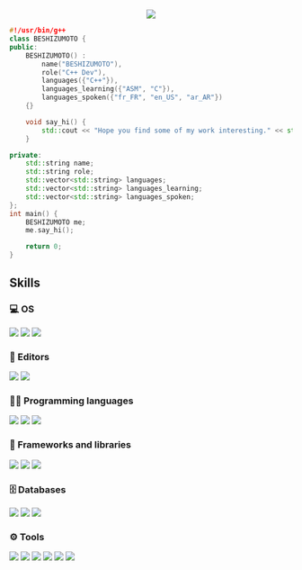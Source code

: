 

#
<p align=center>
<a href="https://discord.com/users/833293196665815062">
</a>
  </p>
<p align=center>
 <img src="https://komarev.com/ghpvc/?username=beshizumoto&style=for-the-badge&logo=Streamlit&color=blueviolet&logo=Bookmeter">
  </p>

```cpp
#!/usr/bin/g++
class BESHIZUMOTO {
public:
    BESHIZUMOTO() :
        name("BESHIZUMOTO"),
        role("C++ Dev"),
        languages({"C++"}),
        languages_learning({"ASM", "C"}),
        languages_spoken({"fr_FR", "en_US", "ar_AR"})
    {}

    void say_hi() {
        std::cout << "Hope you find some of my work interesting." << std::endl;
    }

private:
    std::string name;
    std::string role;
    std::vector<std::string> languages;
    std::vector<std::string> languages_learning;
    std::vector<std::string> languages_spoken;
};
int main() {
    BESHIZUMOTO me;
    me.say_hi();

    return 0;
}
```


## Skills
### 💻 OS
![](https://img.shields.io/badge/Ubuntu-E95420.svg?style=for-the-badge&logo=Ubuntu&logoColor=black)
![](https://img.shields.io/badge/Kali-557C94.svg?style=for-the-badge&logo=KaliLinux&logoColor=black)
![](https://img.shields.io/badge/Windows-0078D6.svg?style=for-the-badge&logo=Windows&logoColor=black)

### 📝 Editors
![](https://img.shields.io/badge/Visual%20Studio%20Code-0078d7.svg?style=for-the-badge&logo=visual-studio-code&logoColor=white)
![](https://img.shields.io/badge/Visual%20Studio-5C2D91.svg?style=for-the-badge&logo=visualstudio&logoColor=white)

### 👨‍💻 Programming languages
![](https://img.shields.io/badge/C%2B%2B-00599C?style=for-the-badge&&logo=c%2B%2B&logoColor=white)
![](https://img.shields.io/badge/PowerShell-5391FE.svg?style=for-the-badge&logo=powershell&logoColor=white)
![](https://img.shields.io/badge/Bash-121011.svg?style=for-the-badge&logo=gnu-bash&logoColor=white)

### 🧰 Frameworks and libraries
![](https://img.shields.io/badge/Boost-000000?style=for-the-badge&logo=boost&logoColor=white)
![](https://img.shields.io/badge/Qt-41CD52?style=for-the-badge&logo=qt&logoColor=white)
![](https://img.shields.io/badge/OpenGL-5586A4?style=for-the-badge&logo=opengl&logoColor=white)



### 🗄️ Databases 
![](https://img.shields.io/badge/PostgreSQL-4169E1.svg?style=for-the-badge&logo=postgresql&logoColor=white)
![](https://img.shields.io/badge/MySQL-4479A1.svg?style=for-the-badge&logo=mysql&logoColor=white)
![](https://img.shields.io/badge/SQLite-003B57.svg?style=for-the-badge&logo=SQLite&logoColor=white)


### ⚙️ Tools
![](https://img.shields.io/badge/Terminal-4D4D4D.svg?style=for-the-badge&logo=WindowsTerminal&logoColor=white)
![](https://img.shields.io/badge/Git-F05032.svg?style=for-the-badge&logo=Git&logoColor=white")
![](https://img.shields.io/badge/Stack%20Overflow-F58025?style=for-the-badge&logo=stackoverflow&logoColor=white)
![](https://img.shields.io/badge/AnyDesk-EF443B?style=for-the-badge&logo=AnyDesk&logoColor=white)
![](https://img.shields.io/badge/WireGuard-88171A?style=for-the-badge&logo=WireGuard&logoColor=white)
![](https://img.shields.io/badge/vcpkg-00427F?style=for-the-badge&logo=vcpkg&logoColor=white)

